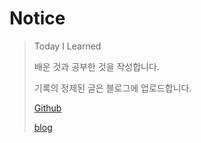 # Notice

> Today I Learned
>
> 배운 것과 공부한 것을 작성합니다. 
>
> 기록의 정제된 글은 블로그에 업로드합니다.
> 
> [Github](https://github.com/HyunjungLee-dev)
>
> [blog](https://hyunjunglee-dev.github.io/)

